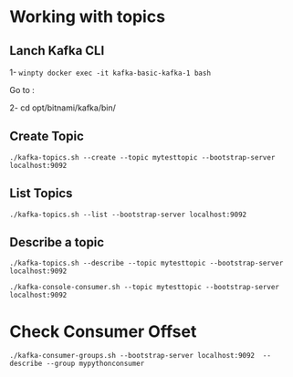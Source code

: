 # Working with topics

## Lanch Kafka CLI
1- `winpty docker exec -it kafka-basic-kafka-1 bash`

Go to :

2- cd opt/bitnami/kafka/bin/

## Create Topic
`./kafka-topics.sh --create --topic mytesttopic --bootstrap-server localhost:9092`

## List Topics
`./kafka-topics.sh --list --bootstrap-server localhost:9092`

## Describe a topic
`./kafka-topics.sh --describe --topic mytesttopic --bootstrap-server localhost:9092`

`./kafka-console-consumer.sh --topic mytesttopic --bootstrap-server localhost:9092`



# Check Consumer Offset
`./kafka-consumer-groups.sh --bootstrap-server localhost:9092  --describe --group mypythonconsumer`
